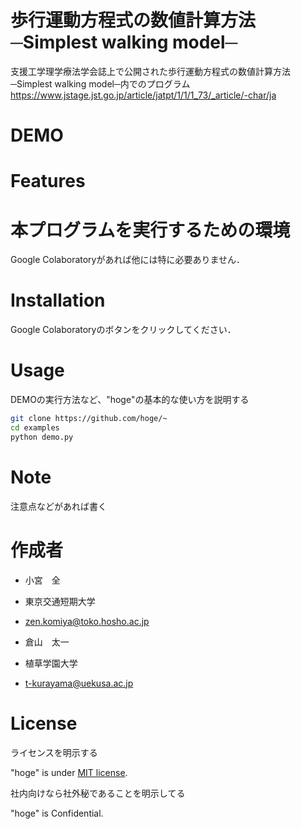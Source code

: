 # 歩行運動方程式の数値計算方法─Simplest walking model─

支援工学理学療法学会誌上で公開された歩行運動方程式の数値計算方法─Simplest walking model─内でのプログラム
<a target="_blank" href="https://www.jstage.jst.go.jp/article/jatpt/1/1/1_73/_article/-char/ja">https://www.jstage.jst.go.jp/article/jatpt/1/1/1_73/_article/-char/ja</a>

# DEMO


# Features


# 本プログラムを実行するための環境

Google Colaboratoryがあれば他には特に必要ありません．

# Installation

Google Colaboratoryのボタンをクリックしてください．

# Usage

DEMOの実行方法など、"hoge"の基本的な使い方を説明する

```bash
git clone https://github.com/hoge/~
cd examples
python demo.py
```

# Note

注意点などがあれば書く

# 作成者

* 小宮　全
* 東京交通短期大学
* zen.komiya@toko.hosho.ac.jp

* 倉山　太一
* 植草学園大学
* t-kurayama@uekusa.ac.jp


# License
ライセンスを明示する

"hoge" is under [MIT license](https://en.wikipedia.org/wiki/MIT_License).

社内向けなら社外秘であることを明示してる

"hoge" is Confidential.
